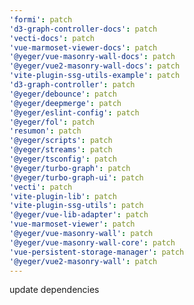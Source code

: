```yaml
---
'formi': patch
'd3-graph-controller-docs': patch
'vecti-docs': patch
'vue-marmoset-viewer-docs': patch
'@yeger/vue-masonry-wall-docs': patch
'@yeger/vue2-masonry-wall-docs': patch
'vite-plugin-ssg-utils-example': patch
'd3-graph-controller': patch
'@yeger/debounce': patch
'@yeger/deepmerge': patch
'@yeger/eslint-config': patch
'@yeger/fol': patch
'resumon': patch
'@yeger/scripts': patch
'@yeger/streams': patch
'@yeger/tsconfig': patch
'@yeger/turbo-graph': patch
'@yeger/turbo-graph-ui': patch
'vecti': patch
'vite-plugin-lib': patch
'vite-plugin-ssg-utils': patch
'@yeger/vue-lib-adapter': patch
'vue-marmoset-viewer': patch
'@yeger/vue-masonry-wall': patch
'@yeger/vue-masonry-wall-core': patch
'vue-persistent-storage-manager': patch
'@yeger/vue2-masonry-wall': patch
---
```


update dependencies
